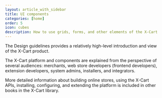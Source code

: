 ```yaml
---
layout: article_with_sidebar
title: UI components
categories: [home]
order: 5
icon: cubes
description: How to use grids, forms, and other elements of the X-Cart UI Components.
---
```


The Design guidelines provides a relatively high-level introduction and view of the X-Cart  product.

The X-Cart  platform and components are explained from the perspective of several audiences: merchants, web store developers (frontend developers), extension developers, system admins, installers, and integrators.

More detailed information about building online stores, using the X-Cart  APIs, installing, configuring, and extending the platform is included in other books in the X-Cart  library.